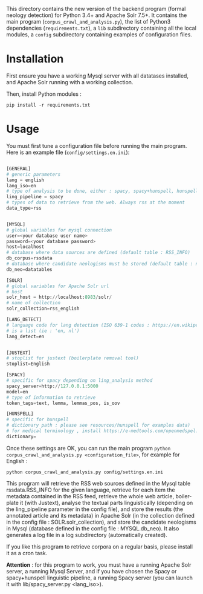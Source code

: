 This directory contains the new version of the backend program (formal neology detection) for Python 3.4+ and Apache Solr 7.5+.
It contains the main program (```corpus_crawl_and_analysis.py```), the list of Python3 dependencies (```requirements.txt```), a ```lib``` subdirectory containing all the local modules, a ```config``` subdirectory containing examples of configuration files.




# Installation

First ensure you have a working Mysql server with all datatases installed, and Apache Solr running with a working collection.

Then, install Python modules :

```
pip install -r requirements.txt
```



# Usage

You must first tune a configuration file before running the main program. Here is an example file (```config/settings.en.ini```):

```Python

[GENERAL]
# generic parameters
lang = english
lang_iso=en
# type of analysis to be done, either : spacy, spacy+hunspell, hunspell
ling_pipeline = spacy
# types of data to retrieve from the web. Always rss at the moment
data_type=rss


[MYSQL]
# global variables for mysql connection
user=<your database user name>
password=<your database password>
host=localhost
# database where data sources are defined (default table : RSS_INFO)
db_corpus=rssdata
# database where candidate neologisms must be stored (default table : neologismes_<lang_iso>)
db_neo=datatables

[SOLR]
# global variables for Apache Solr url
# host
solr_host = http://localhost:8983/solr/
# name of collection
solr_collection=rss_english

[LANG_DETECT]
# language code for lang detection (ISO 639-1 codes : https://en.wikipedia.org/wiki/List_of_ISO_639-1_codes)
# is a list (ie : 'en, nl')
lang_detect=en


[JUSTEXT]
# stoplist for justext (boilerplate removal tool)
stoplist=English

[SPACY]
# specific for spacy depending on ling_analysis method
spacy_server=http://127.0.0.1:5000
model=en
# type of information to retrieve
token_tags=text, lemma, lemmas_pos, is_oov

[HUNSPELL]
# specific for hunspell
# dictionary path : please see resources/hunspell for examples data)
# for medical terminology , install https://e-medtools.com/openmedspel.html or https://github.com/glutanimate/hunspell-en-med-glut
dictionary=

```

Once these settings are OK, you can run the main program ```python corpus_crawl_and_analysis.py <configuration_file>```, for example for English :

```
python corpus_crawl_and_analysis.py config/settings.en.ini
```

This program will retrieve the RSS web sources defined in the Mysql table rssdata.RSS_INFO for the given language, retrieve for each item the metadata contained in the RSS feed, retrieve the whole web article, boiler-plate it (with Justext), analyse the textual parts linguistically (depending on the ling_pipeline parameter in the config file), and store the results (the annotated article and its metadata) in Apache Solr (in the collection defined in the config file : SOLR.solr_collection), and store the candidate neologisms in Mysql (database defined in the config file : MYSQL.db_neo). It also generates a log file in a log subdirectory (automatically created).

If you like this program to retrieve corpora on a regular basis, please install it as a cron task.

**Attention** :  for this program to work, you must have a running Apache Solr server, a running Mysql Server, and if you have chosen the Spacy or spacy+hunspell linguistic pipeline, a running Spacy server (you can launch it with lib/spacy_server.py <lang_iso>).

